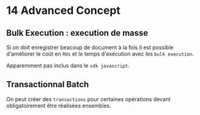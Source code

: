 # 14 Advanced Concept

## Bulk Execution : execution de masse

Si on doit enregistrer beacoup de document à la fois il est possible d'améliorer le coût en `RUs` et le temps d'exécution avec les `bulk execution`.

Apparemment pas inclus dans le `sdk javascript`.



## Transactionnal Batch

On peut créer des `transactions` pour certaines opérations devant obligatoirement être réalisées ensembles.